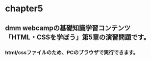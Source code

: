 # chapter5
## dmm webcampの基礎知識学習コンテンツ「HTML・CSSを学ぼう」第5章の演習問題です。
### html/cssファイルのため、PCのブラウザで実行できます。 
